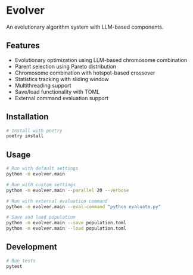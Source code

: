 # Evolver

An evolutionary algorithm system with LLM-based components.

## Features

- Evolutionary optimization using LLM-based chromosome combination
- Parent selection using Pareto distribution
- Chromosome combination with hotspot-based crossover
- Statistics tracking with sliding window
- Multithreading support
- Save/load functionality with TOML
- External command evaluation support

## Installation

```bash
# Install with poetry
poetry install
```

## Usage

```bash
# Run with default settings
python -m evolver.main

# Run with custom settings
python -m evolver.main --parallel 20 --verbose

# Run with external evaluation command
python -m evolver.main --eval-command "python evaluate.py"

# Save and load population
python -m evolver.main --save population.toml
python -m evolver.main --load population.toml
```

## Development

```bash
# Run tests
pytest
```
